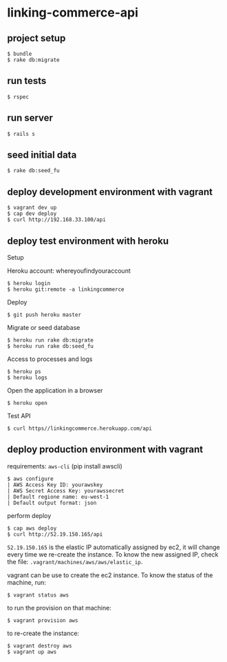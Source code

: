 # linking-commerce-api

## project setup

```
$ bundle
$ rake db:migrate
```

## run tests

```
$ rspec
```

## run server

```
$ rails s
```

## seed initial data

```
$ rake db:seed_fu
```

## deploy development environment with vagrant

```
$ vagrant dev up
$ cap dev deploy
$ curl http://192.168.33.100/api
```

## deploy test environment with heroku

Setup

Heroku account: whereyoufindyouraccount

```
$ heroku login
$ heroku git:remote -a linkingcommerce
```

Deploy

```
$ git push heroku master
```

Migrate or seed database

```
$ heroku run rake db:migrate
$ heroku run rake db:seed_fu
```

Access to processes and logs

```
$ heroku ps
$ heroku logs
```

Open the application in a browser

```
$ heroku open
```

Test API

```
$ curl https//linkingcommerce.herokuapp.com/api
```

## deploy production environment with vagrant

requirements: `aws-cli` (pip install awscli)

```
$ aws configure
| AWS Access Key ID: yourawskey
| AWS Secret Access Key: yourawssecret
| Default regione name: eu-west-1
| Default output format: json

```

perform deploy

```
$ cap aws deploy
$ curl http://52.19.150.165/api
```

`52.19.150.165` is the elastic IP automatically assigned by ec2, it
will change every time we re-create the instance. To know the new
assigned IP, check the file: `.vagrant/machines/aws/aws/elastic_ip`.

vagrant can be use to create the ec2 instance. To know the status of
the machine, run:

```
$ vagrant status aws
```

to run the provision on that machine:

```
$ vagrant provision aws
```

to re-create the instance:

```
$ vagrant destroy aws
$ vagrant up aws
```
